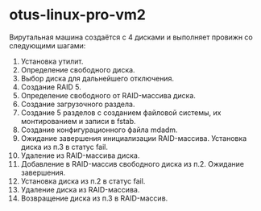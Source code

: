 # otus-linux-pro-vm2
Вирутальная машина создаётся с 4 дисками и выполняет провижн со следующими шагами:
1. Установка утилит.
2. Определение свободного диска.
3. Выбор диска для дальнейшего отключения.
4. Создание RAID 5.
5. Определение свободного от RAID-массива диска.
6. Создание загрузочного раздела.
7. Создание 5 разделов с созданием файловой системы, их монтированием и записи в fstab.
8. Создание конфигурационного файла mdadm.
9. Ожидание завершения инициализации RAID-массива. Установка диска из п.3 в статус fail.
10. Удаление из RAID-массива диска.
11. Добавление в RAID-массив свободного диска из п.2. Ожидание завершения.
12. Установка диска из п.2 в статус fail.
13. Удаление диска из RAID-массива.
14. Возвращение диска из п.3 в RAID-массив.
